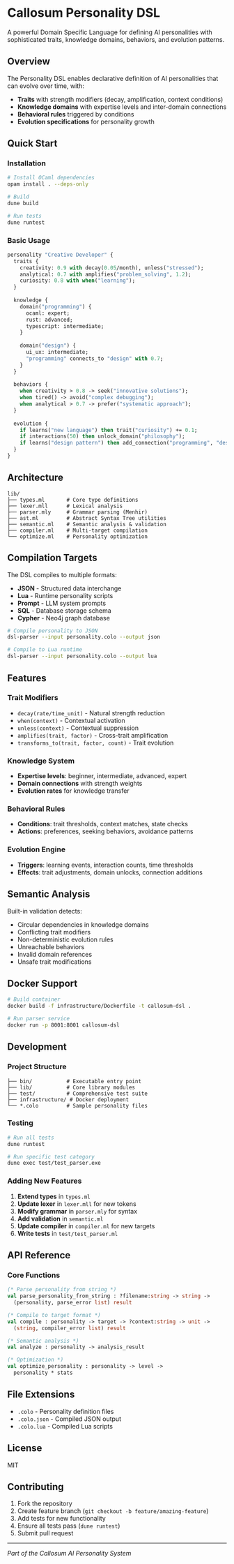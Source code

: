 # Callosum Personality DSL

A powerful Domain Specific Language for defining AI personalities with sophisticated traits, knowledge domains, behaviors, and evolution patterns.

## Overview

The Personality DSL enables declarative definition of AI personalities that can evolve over time, with:

- **Traits** with strength modifiers (decay, amplification, context conditions)
- **Knowledge domains** with expertise levels and inter-domain connections  
- **Behavioral rules** triggered by conditions
- **Evolution specifications** for personality growth

## Quick Start

### Installation

```bash
# Install OCaml dependencies
opam install . --deps-only

# Build
dune build

# Run tests
dune runtest
```

### Basic Usage

```ocaml
personality "Creative Developer" {
  traits {
    creativity: 0.9 with decay(0.05/month), unless("stressed");
    analytical: 0.7 with amplifies("problem_solving", 1.2);
    curiosity: 0.8 with when("learning");
  }
  
  knowledge {
    domain("programming") {
      ocaml: expert;
      rust: advanced;
      typescript: intermediate;
    }
    
    domain("design") {
      ui_ux: intermediate;
      "programming" connects_to "design" with 0.7;
    }
  }
  
  behaviors {
    when creativity > 0.8 -> seek("innovative solutions");
    when tired() -> avoid("complex debugging");
    when analytical > 0.7 -> prefer("systematic approach");
  }
  
  evolution {
    if learns("new language") then trait("curiosity") += 0.1;
    if interactions(50) then unlock_domain("philosophy");
    if learns("design pattern") then add_connection("programming", "design", 0.9);
  }
}
```

## Architecture

```
lib/
├── types.ml       # Core type definitions
├── lexer.mll      # Lexical analysis
├── parser.mly     # Grammar parsing (Menhir)
├── ast.ml         # Abstract Syntax Tree utilities
├── semantic.ml    # Semantic analysis & validation
├── compiler.ml    # Multi-target compilation
└── optimize.ml    # Personality optimization
```

## Compilation Targets

The DSL compiles to multiple formats:

- **JSON** - Structured data interchange
- **Lua** - Runtime personality scripts  
- **Prompt** - LLM system prompts
- **SQL** - Database storage schema
- **Cypher** - Neo4j graph database

```bash
# Compile personality to JSON
dsl-parser --input personality.colo --output json

# Compile to Lua runtime
dsl-parser --input personality.colo --output lua
```

## Features

### Trait Modifiers
- `decay(rate/time_unit)` - Natural strength reduction
- `when(context)` - Contextual activation
- `unless(context)` - Contextual suppression
- `amplifies(trait, factor)` - Cross-trait amplification
- `transforms_to(trait, factor, count)` - Trait evolution

### Knowledge System
- **Expertise levels**: beginner, intermediate, advanced, expert
- **Domain connections** with strength weights
- **Evolution rates** for knowledge transfer

### Behavioral Rules  
- **Conditions**: trait thresholds, context matches, state checks
- **Actions**: preferences, seeking behaviors, avoidance patterns

### Evolution Engine
- **Triggers**: learning events, interaction counts, time thresholds
- **Effects**: trait adjustments, domain unlocks, connection additions

## Semantic Analysis

Built-in validation detects:
- Circular dependencies in knowledge domains
- Conflicting trait modifiers  
- Non-deterministic evolution rules
- Unreachable behaviors
- Invalid domain references
- Unsafe trait modifications

## Docker Support

```bash
# Build container
docker build -f infrastructure/Dockerfile -t callosum-dsl .

# Run parser service
docker run -p 8001:8001 callosum-dsl
```

## Development

### Project Structure
```
├── bin/           # Executable entry point
├── lib/           # Core library modules
├── test/          # Comprehensive test suite
├── infrastructure/ # Docker deployment
└── *.colo         # Sample personality files
```

### Testing
```bash
# Run all tests
dune runtest

# Run specific test category  
dune exec test/test_parser.exe
```

### Adding New Features

1. **Extend types** in `types.ml`
2. **Update lexer** in `lexer.mll` for new tokens
3. **Modify grammar** in `parser.mly` for syntax
4. **Add validation** in `semantic.ml` 
5. **Update compiler** in `compiler.ml` for new targets
6. **Write tests** in `test/test_parser.ml`

## API Reference

### Core Functions
```ocaml
(* Parse personality from string *)
val parse_personality_from_string : ?filename:string -> string -> 
  (personality, parse_error list) result

(* Compile to target format *)  
val compile : personality -> target -> ?context:string -> unit ->
  (string, compiler_error list) result

(* Semantic analysis *)
val analyze : personality -> analysis_result

(* Optimization *)
val optimize_personality : personality -> level -> 
  personality * stats
```

## File Extensions

- `.colo` - Personality definition files
- `.colo.json` - Compiled JSON output
- `.colo.lua` - Compiled Lua scripts

## License

MIT

## Contributing

1. Fork the repository
2. Create feature branch (`git checkout -b feature/amazing-feature`)
3. Add tests for new functionality
4. Ensure all tests pass (`dune runtest`)
5. Submit pull request

---

*Part of the Callosum AI Personality System*
